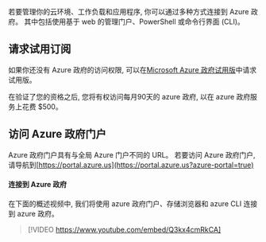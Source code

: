 若要管理你的云环境、工作负载和应用程序, 你可以通过多种方式连接到 Azure 政府。 其中包括使用基于 web 的管理门户、PowerShell 或命令行界面 (CLI)。

## <a name="request-a-trial-subscription"></a>请求试用订阅


如果你还没有 Azure 政府的访问权限, 可以在[Microsoft Azure 政府试用版](https://azure.microsoft.com/global-infrastructure/government/request/?azure-portal=true)中请求试用版。

在验证了您的资格之后, 您将有权访问每月90天的 azure 政府, 以在 azure 政府服务上花费 $500。

## <a name="access-the-azure-government-portal"></a>访问 Azure 政府门户

Azure 政府门户具有与全局 Azure 门户不同的 URL。 若要访问 Azure 政府门户, 请导航到[https://portal.azure.us](https://portal.azure.us?azure-portal=true)

#### <a name="connect-to-azure-government"></a>连接到 Azure 政府

在下面的概述视频中, 我们将使用 azure 政府门户、存储浏览器和 azure CLI 连接到 azure 政府。 

> [!VIDEO https://www.youtube.com/embed/Q3kx4cmRkCA]